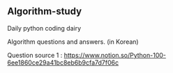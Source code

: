 ## Algorithm-study

Daily python coding dairy 

Algorithm questions and answers. (in Korean)

Question source 1 : https://www.notion.so/Python-100-6ee1860ce29a41bc8eb6b9cfa7d7f06c
